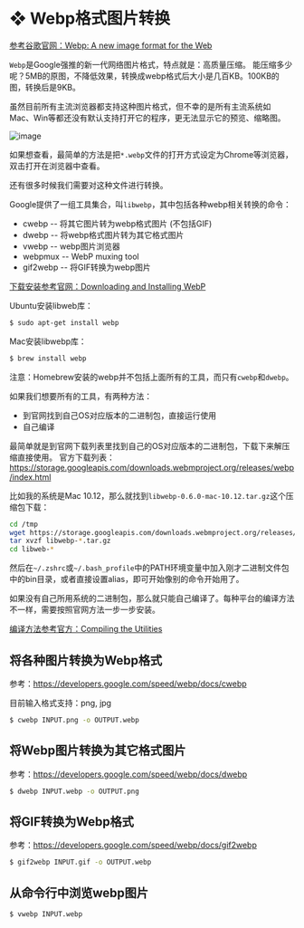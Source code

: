 # ❖ Webp格式图片转换

[参考谷歌官网：Webp: A new image format for the Web](https://developers.google.com/speed/webp/)

`Webp`是Google强推的新一代网络图片格式，特点就是：高质量压缩。
能压缩多少呢？5MB的原图，不降低效果，转换成webp格式后大小是几百KB。100KB的图，转换后是9KB。

虽然目前所有主流浏览器都支持这种图片格式，但不幸的是所有主流系统如Mac、Win等都还没有默认支持打开它的程序，更无法显示它的预览、缩略图。

![image](https://user-images.githubusercontent.com/14041622/52907321-8210c400-329a-11e9-977a-02cd503bace4.png)

如果想查看，最简单的方法是把`*.webp`文件的打开方式设定为Chrome等浏览器，双击打开在浏览器中查看。

还有很多时候我们需要对这种文件进行转换。

Google提供了一组工具集合，叫`libwebp`，其中包括各种webp相关转换的命令：
- cwebp -- 将其它图片转为webp格式图片 (不包括GIF)
- dwebp -- 将webp格式图片转为其它格式图片
- vwebp -- webp图片浏览器
- webpmux -- WebP muxing tool
- gif2webp -- 将GIF转换为webp图片

[下载安装参考官网：Downloading and Installing WebP](https://developers.google.com/speed/webp/download)

Ubuntu安装libweb库：
```sh
$ sudo apt-get install webp
```

Mac安装libwebp库：
```sh
$ brew install webp
```
注意：Homebrew安装的webp并不包括上面所有的工具，而只有`cwebp`和`dwebp`。

如果我们想要所有的工具，有两种方法：
- 到官网找到自己OS对应版本的二进制包，直接运行使用
- 自己编译

最简单就是到官网下载列表里找到自己的OS对应版本的二进制包，下载下来解压缩直接使用。
官方下载列表：https://storage.googleapis.com/downloads.webmproject.org/releases/webp/index.html

比如我的系统是Mac 10.12，那么就找到`libwebp-0.6.0-mac-10.12.tar.gz`这个压缩包下载：
```sh
cd /tmp
wget https://storage.googleapis.com/downloads.webmproject.org/releases/webp/libwebp-0.6.0-mac-10.12.tar.gz
tar xvzf libwebp-*.tar.gz
cd libweb-*
```
然后在`~/.zshrc`或`~/.bash_profile`中的PATH环境变量中加入刚才二进制文件包中的bin目录，或者直接设置alias，即可开始像别的命令开始用了。

如果没有自己所用系统的二进制包，那么就只能自己编译了。每种平台的编译方法不一样，需要按照官网方法一步一步安装。

[编译方法参考官方：Compiling the Utilities](https://developers.google.com/speed/webp/docs/compiling)




## 将各种图片转换为Webp格式

参考：https://developers.google.com/speed/webp/docs/cwebp

目前输入格式支持：png, jpg

```sh
$ cwebp INPUT.png -o OUTPUT.webp
```


## 将Webp图片转换为其它格式图片

参考：https://developers.google.com/speed/webp/docs/dwebp

```sh
$ dwebp INPUT.webp -o OUTPUT.png
```


## 将GIF转换为Webp格式

参考：https://developers.google.com/speed/webp/docs/gif2webp

```sh
$ gif2webp INPUT.gif -o OUTPUT.webp
```


## 从命令行中浏览webp图片

```sh
$ vwebp INPUT.webp
```